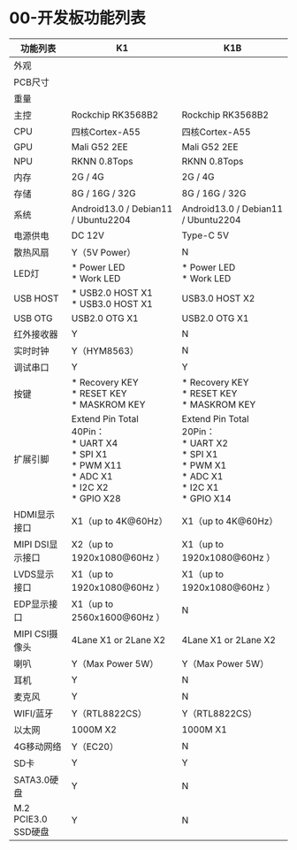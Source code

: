 # 00-开发板功能列表



| 功能列表            | K1                                                           | K1B                                                          |
| ------------------- | ------------------------------------------------------------ | ------------------------------------------------------------ |
| 外观                |                                                              |                                                              |
| PCB尺寸             |                                                              |                                                              |
| 重量                |                                                              |                                                              |
| 主控                | Rockchip RK3568B2                                            | Rockchip RK3568B2                                            |
| CPU                 | 四核Cortex-A55                                               | 四核Cortex-A55                                               |
| GPU                 | Mali G52 2EE                                                 | Mali G52 2EE                                                 |
| NPU                 | RKNN 0.8Tops                                                 | RKNN 0.8Tops                                                 |
| 内存                | 2G / 4G                                                      | 2G / 4G                                                      |
| 存储                | 8G / 16G / 32G                                               | 8G / 16G / 32G                                               |
| 系统                | Android13.0 / Debian11 / Ubuntu2204                          | Android13.0 / Debian11 / Ubuntu2204                          |
| 电源供电            | DC 12V                                                       | Type-C 5V                                                    |
| 散热风扇            | Y（5V Power）                                                | N                                                            |
| LED灯               | * Power LED<br />* Work LED                                  | * Power LED<br />* Work LED                                  |
| USB HOST            | * USB2.0 HOST X1<br />* USB3.0 HOST X1                       | USB3.0 HOST X2                                               |
| USB OTG             | USB2.0 OTG X1                                                | USB2.0 OTG X1                                                |
| 红外接收器          | Y                                                            | N                                                            |
| 实时时钟            | Y（HYM8563）                                                 | N                                                            |
| 调试串口            | Y                                                            | Y                                                            |
| 按键                | * Recovery KEY<br />* RESET KEY<br />* MASKROM KEY           | * Recovery KEY<br />* RESET KEY<br />* MASKROM KEY           |
| 扩展引脚            | Extend Pin Total 40Pin：<br />* UART X4<br />* SPI X1<br />* PWM X11<br />* ADC X1<br />* I2C X2<br />* GPIO X28 | Extend Pin Total 20Pin：<br />* UART X2<br />* SPI X1<br />* PWM X1<br />* ADC X1<br />* I2C X1<br />* GPIO X14 |
| HDMI显示接口        | X1（up to 4K@60Hz）                                          | X1（up to 4K@60Hz）                                          |
| MIPI DSI显示接口    | X2（up to 1920x1080@60Hz ）                                  | X1（up to 1920x1080@60Hz ）                                  |
| LVDS显示接口        | X1（up to 1920x1080@60Hz ）                                  | X1（up to 1920x1080@60Hz ）                                  |
| EDP显示接口         | X1（up to 2560x1600@60Hz ）                                  | N                                                            |
| MIPI CSI摄像头      | 4Lane X1 or 2Lane X2                                         | 4Lane X1 or 2Lane X2                                         |
| 喇叭                | Y（Max Power 5W）                                            | Y（Max Power 5W）                                            |
| 耳机                | Y                                                            | N                                                            |
| 麦克风              | Y                                                            | N                                                            |
| WIFI/蓝牙           | Y（RTL8822CS）                                               | Y（RTL8822CS）                                               |
| 以太网              | 1000M X2                                                     | 1000M X1                                                     |
| 4G移动网络          | Y（EC20）                                                    | N                                                            |
| SD卡                | Y                                                            | Y                                                            |
| SATA3.0硬盘         | Y                                                            | N                                                            |
| M.2 PCIE3.0 SSD硬盘 | Y                                                            | N                                                            |

